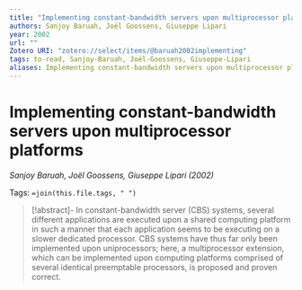 ```yaml
---
title: "Implementing constant-bandwidth servers upon multiprocessor platforms"
authors: Sanjoy Baruah, Joël Goossens, Giuseppe Lipari
year: 2002
url: ""
Zotero URI: "zotero://select/items/@baruah2002implementing"
tags: to-read, Sanjoy-Baruah, Joël-Goossens, Giuseppe-Lipari
aliases: Implementing constant-bandwidth servers upon multiprocessor platforms
---
```


# Implementing constant-bandwidth servers upon multiprocessor platforms  
_Sanjoy Baruah, Joël Goossens, Giuseppe Lipari (2002)_

Tags: `=join(this.file.tags, " ")`

> [!abstract]-
> In constant-bandwidth server (CBS) systems, several different applications are executed upon a shared computing platform in such a manner that each application seems to be executing on a slower dedicated processor. CBS systems have thus far only been implemented upon uniprocessors; here, a multiprocessor extension, which can be implemented upon computing platforms comprised of several identical preemptable processors, is proposed and proven correct.


